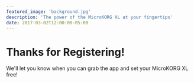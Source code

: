 ```yaml
---
featured_image: 'background.jpg'
description: 'The power of the MicroKORG XL at your fingertips'
date: 2017-03-02T12:00:00-05:00
---
```


# Thanks for Registering!

We'll let you know when you can grab the app and set your MicroKORG XL free!
